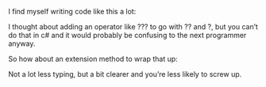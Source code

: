 ﻿I find myself writing code like this a lot:

<script src="https://gist.github.com/4237737.js?file=nullor-problem.cs"></script>

I thought about adding an operator like ??? to go with ?? and ?, but you can’t do that in c# and it would probably be confusing to the next programmer anyway.

So how about an extension method to wrap that up:

<script src="https://gist.github.com/4237737.js?file=nullor-solution.cs"></script>

Not a lot less typing, but a bit clearer and you’re less likely to screw up.